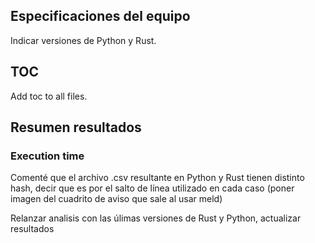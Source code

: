 ## Especificaciones del equipo

Indicar versiones de Python y Rust.

## TOC
Add toc to all files.

## Resumen resultados

### Execution time

Comenté que el archivo .csv resultante en Python y Rust tienen distinto hash, decir que es por el salto de línea utilizado en cada caso (poner imagen del cuadrito de aviso que sale al usar meld)

Relanzar analisis con las úlimas versiones de Rust y Python, actualizar resultados
